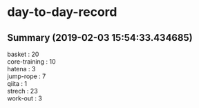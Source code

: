 # day-to-day-record  
## Summary  (2019-02-03 15:54:33.434685)  
basket : 20  
core-training : 10  
hatena : 3  
jump-rope : 7  
qiita : 1  
strech : 23  
work-out : 3  

